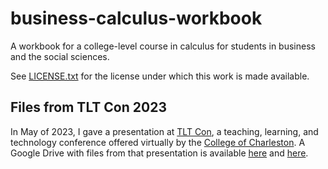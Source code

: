 # business-calculus-workbook
A workbook for a college-level course in calculus for students in business and the social sciences.

See [LICENSE.txt](LICENSE.txt) for the license under which this work is made available.

## Files from TLT Con 2023

In May of 2023, I gave a presentation at [TLT Con](https://tlt.cofc.edu/tltcon.php), a teaching, learning, and technology conference offered virtually by the [College of Charleston](http://www.cofc.edu).
A Google Drive with files from that presentation is available
[here](https://drive.google.com/drive/folders/1rGUfciwGg7H2UMMFgH9kSeVlJZnz3Nho?usp=sharing) and
[here](https://bit.ly/3o6kQCO).
